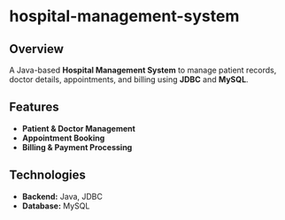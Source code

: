 # hospital-management-system
## Overview
A Java-based **Hospital Management System** to manage patient records, doctor details, appointments, and billing using **JDBC** and **MySQL**.

## Features
- **Patient & Doctor Management**
- **Appointment Booking**
- **Billing & Payment Processing**

## Technologies
- **Backend:** Java, JDBC
- **Database:** MySQL

